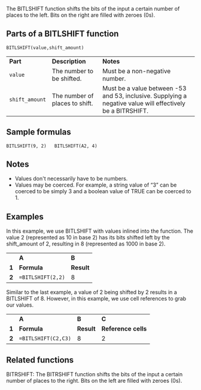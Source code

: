 The BITLSHIFT function shifts the bits of the input a certain number of places to the left. Bits on the right are filled with zeroes (0s).

Parts of a BITLSHIFT function
-----------------------------

`BITLSHIFT(value,shift_amount)`

|  |  |  |
| --- | --- | --- |
| **Part** | **Description** | **Notes** |
| `value` | The number to be shifted. | Must be a non-negative number. |
| `shift_amount` | The number of places to shift. | Must be a value between -53 and 53, inclusive. Supplying a negative value will effectively be a BITRSHIFT. |

Sample formulas
---------------

`BITLSHIFT(9, 2)  
BITLSHIFT(A2, 4)`

Notes
-----

* Values don't necessarily have to be numbers.
* Values may be coerced. For example, a string value of “3” can be coerced to be simply 3 and a boolean value of TRUE can be coerced to 1.

Examples
--------

In this example, we use BITLSHIFT with values inlined into the function. The value 2 (represented as 10 in base 2) has its bits shifted left by the shift\_amount of 2, resulting in 8 (represented as 1000 in base 2).

|  |  |  |
| --- | --- | --- |
|  | **A** | **B** |
| **1** | **Formula** | **Result** |
| **2** | `=BITLSHIFT(2,2)` | 8 |

Similar to the last example, a value of 2 being shifted by 2 results in a BITLSHIFT of 8. However, in this example, we use cell references to grab our values.

|  |  |  |  |
| --- | --- | --- | --- |
|  | **A** | **B** | **C** |
| **1** | **Formula** | **Result** | **Reference cells** |
| **2** | `=BITLSHIFT(C2,C3)` | 8 | 2 |

Related functions
-----------------

BITRSHIFT: The BITRSHIFT function shifts the bits of the input a certain number of places to the right. Bits on the left are filled with zeroes (0s).